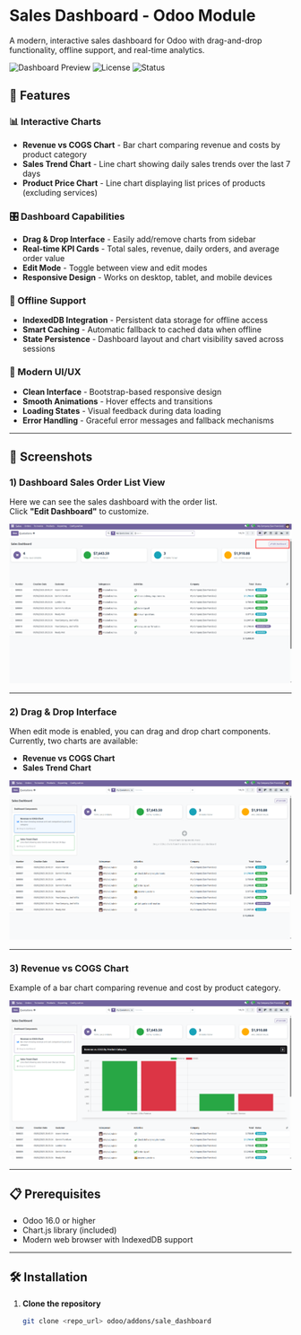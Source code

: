# Sales Dashboard - Odoo Module

A modern, interactive sales dashboard for Odoo with drag-and-drop functionality, offline support, and real-time analytics.

![Dashboard Preview](https://img.shields.io/badge/Odoo-16.0%2B-blue)
![License](https://img.shields.io/badge/License-LGPL--3.0-green)
![Status](https://img.shields.io/badge/Status-Active-brightgreen)

## 🚀 Features

### 📊 Interactive Charts
- **Revenue vs COGS Chart** - Bar chart comparing revenue and costs by product category
- **Sales Trend Chart** - Line chart showing daily sales trends over the last 7 days
- **Product Price Chart** - Line chart displaying list prices of products (excluding services)

### 🎛️ Dashboard Capabilities
- **Drag & Drop Interface** - Easily add/remove charts from sidebar
- **Real-time KPI Cards** - Total sales, revenue, daily orders, and average order value
- **Edit Mode** - Toggle between view and edit modes
- **Responsive Design** - Works on desktop, tablet, and mobile devices

### 💾 Offline Support
- **IndexedDB Integration** - Persistent data storage for offline access
- **Smart Caching** - Automatic fallback to cached data when offline
- **State Persistence** - Dashboard layout and chart visibility saved across sessions

### 🎨 Modern UI/UX
- **Clean Interface** - Bootstrap-based responsive design
- **Smooth Animations** - Hover effects and transitions
- **Loading States** - Visual feedback during data loading
- **Error Handling** - Graceful error messages and fallback mechanisms

---

## 📸 Screenshots

### 1) Dashboard Sales Order List View
Here we can see the sales dashboard with the order list.  
Click **"Edit Dashboard"** to customize.

![Screenshot 1](/sale_dashboard/static/src/img/1.png)

---

### 2) Drag & Drop Interface
When edit mode is enabled, you can drag and drop chart components.  
Currently, two charts are available:
- **Revenue vs COGS Chart**
- **Sales Trend Chart**

![Screenshot 2](/sale_dashboard/static/src/img/2.png)

---

### 3) Revenue vs COGS Chart
Example of a bar chart comparing revenue and cost by product category.

![Screenshot 3](/sale_dashboard/static/src/img/3.png)

---

## 📋 Prerequisites

- Odoo 16.0 or higher  
- Chart.js library (included)  
- Modern web browser with IndexedDB support  

---

## 🛠️ Installation

1. **Clone the repository**
   ```bash
   git clone <repo_url> odoo/addons/sale_dashboard
